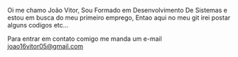 Oi me chamo João Vitor,
Sou Formado em Desenvolvimento De Sistemas e estou em busca do meu primeiro emprego, 
Entao aqui no meu git irei postar alguns codigos etc... 

Para entrar em contato comigo me manda um e-mail
joao16vitor05@gmail.com
